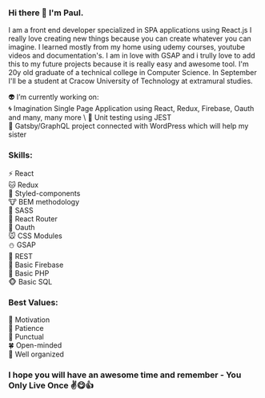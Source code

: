 ### Hi there 👋 I'm Paul.

I am a front end developer specialized in SPA applications using React.js I really love creating new things because you can create whatever you can imagine. I learned mostly      from my home using udemy courses, youtube videos and documentation's. I am in love with GSAP and i trully love to add this to my future projects because it is really easy and     awesome tool. I'm 20y old graduate of a technical college in Computer Science. In September I'll be a student at Cracow University of Technology at extramural studies. 

👽 I’m currently working on: \
  🌀 Imagination Single Page Application using React, Redux, Firebase, Oauth and many, many more \ 
  🐸 Unit testing using JEST \
  🏯 Gatsby/GraphQL project connected with WordPress which will help my sister

### Skills:
 ⚡ React \
 🐱 Redux \
 🐹 Styled-components \
 🐮 BEM methodology \
 🐻 SASS \
 🐷 React Router \
 🐨 Oauth \
 🐭 CSS Modules \
 ⛄ GSAP \
 🐍 REST \
 🐰 Basic Firebase \
 🐗 Basic PHP \
 🐵 Basic SQL

### Best Values:
 💐 Motivation \
 🍃 Patience \
 🌳 Punctual \
 🍀 Open-minded \
 🍄 Well organized

### I hope you will have an awesome time and remember - You Only Live Once ✌️😋👍
<!--
**KvXJScript/KvXJScript** is a ✨ _special_ ✨ repository because its `README.md` (this file) appears on your GitHub profile.

Here are some ideas to get you started:

- 🔭 I’m currently working on ...
- 🌱 I’m currently learning ...
- 👯 I’m looking to collaborate on ...
- 🤔 I’m looking for help with ...
- 💬 Ask me about ...
- 📫 How to reach me: ...
- 😄 Pronouns: ...
- ⚡ Fun fact: ...
-->
